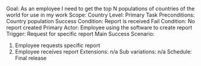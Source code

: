 Goal: As an employee I need to get the top N populations of countries of the world for use in my work
Scope: Country
Level: Primary Task
Preconditions: Country population
Success Condition: Report is received
Fail Condition: No report created
Primary Actor: Employee using the software to create report
Trigger: Request for specific report
Main Success Scenario:
1. Employee requests specific report
2. Employee receives report
Extensions: n/a
Sub variations: n/a
Schedule: Final release